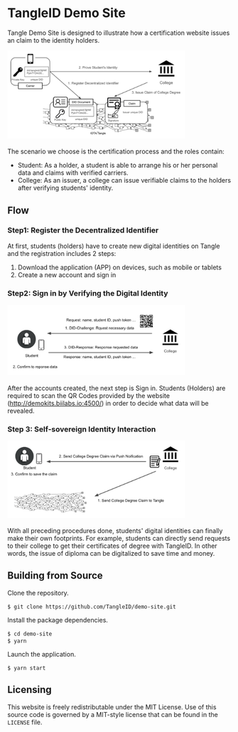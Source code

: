 # TangleID Demo Site

Tangle Demo Site is designed to illustrate how a certification website issues an claim to the identity holders.

<img src="./images/overview.png" alt="Certification Demonstration Overview" style="width: 400px; display: block; margin-bottom: 20px"/>

The scenario we choose is the certification process and the roles contain:
 - Student: As a holder, a student is able to arrange his or her personal data and claims with verified carriers.
 - College: As an issuer, a college can issue verifiable claims to the holders after verifying students' identity.

## Flow

### Step1: Register the Decentralized Identifier

At first, students (holders) have to create new digital identities on Tangle and the registration includes 2 steps:
1. Download the application (APP) on devices, such as mobile or tablets
2. Create a new account and sign in

### Step2: Sign in by Verifying the Digital Identity

<img src="./images/prove_identity.png" alt="Prove Own Control of Student Identity" style="width: 400px; display: block; margin-bottom: 20px"/>

After the accounts created, the next step is Sign in. Students (Holders) are required to scan the QR Codes provided by the website (http://demokits.biilabs.io:4500/) in order to decide what data will be revealed.

### Step 3: Self-sovereign Identity Interaction

<img src="./images/issue_claim.png" alt="Issue College Degree Claim" style="width: 400px; display: block; margin-bottom: 20px"/>

With all preceding procedures done, students' digital identities can finally make their own footprints. For example, students can directly send requests to their college to get their certificates of degree with TangleID. In other words, the issue of diploma can be digitalized to save time and money.

## Building from Source

Clone the repository.

```shell
$ git clone https://github.com/TangleID/demo-site.git
```

Install the package dependencies.

```shell
$ cd demo-site
$ yarn
```

Launch the application.

```shell
$ yarn start
```

## Licensing

This website is freely redistributable under the MIT License. Use of this source
code is governed by a MIT-style license that can be found in the `LICENSE` file.
